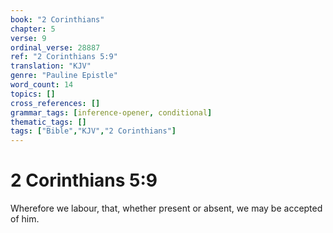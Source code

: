 ```yaml
---
book: "2 Corinthians"
chapter: 5
verse: 9
ordinal_verse: 28887
ref: "2 Corinthians 5:9"
translation: "KJV"
genre: "Pauline Epistle"
word_count: 14
topics: []
cross_references: []
grammar_tags: [inference-opener, conditional]
thematic_tags: []
tags: ["Bible","KJV","2 Corinthians"]
---
```


# 2 Corinthians 5:9

Wherefore we labour, that, whether present or absent, we may be accepted of him.
